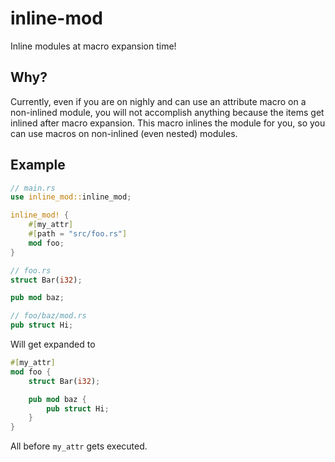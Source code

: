 # inline-mod
Inline modules at macro expansion time!

## Why?
Currently, even if you are on nighly and can use an attribute macro on a non-inlined module, you will not accomplish anything because the items get inlined after macro expansion.
This macro inlines the module for you, so you can use macros on non-inlined (even nested) modules.

## Example

```rust
// main.rs
use inline_mod::inline_mod;

inline_mod! {
	#[my_attr]
	#[path = "src/foo.rs"]
	mod foo;
}

// foo.rs
struct Bar(i32);

pub mod baz;

// foo/baz/mod.rs
pub struct Hi;
```

Will get expanded to

```rust
#[my_attr]
mod foo {
	struct Bar(i32);

	pub mod baz {
		pub struct Hi;
	}
}
```

All before `my_attr` gets executed.
